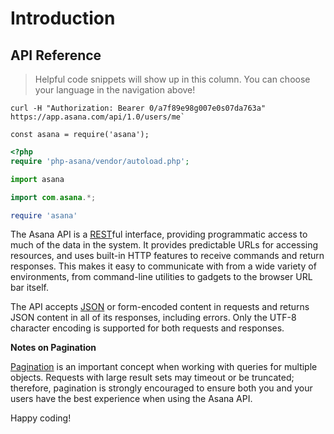 # Introduction

## API Reference

> Helpful code snippets will show up in this column. You can choose your language in the navigation above!

```shell
curl -H "Authorization: Bearer 0/a7f89e98g007e0s07da763a" https://app.asana.com/api/1.0/users/me`
```

```javascript--nodejs
const asana = require('asana');
```

```php
<?php
require 'php-asana/vendor/autoload.php';
```

```python
import asana
```

```java
import com.asana.*;
```

```ruby
require 'asana'
```

The Asana API is a <a href="http://en.wikipedia.org/wiki/Representational_State_Transfer" target="_blank" rel="noopener noreferrer">REST</a>ful
interface, providing programmatic access to much of the data in the system. It provides predictable URLs for accessing
resources, and uses built-in HTTP features to receive commands and return responses. This makes it easy to communicate
with from a wide variety of environments, from command-line utilities to gadgets to the browser URL bar itself.

The API accepts <a href="http://json.org/" target="_blank" rel="noopener noreferrer">JSON</a> or form-encoded content in requests and returns
JSON content in all of its responses, including errors. Only the UTF-8 character encoding is supported for both
requests and responses.

**Notes on Pagination**

<a href="/developers/documentation/getting-started/pagination">Pagination</a> is an important concept when working
with queries for multiple objects. Requests with large result sets may timeout or be truncated; therefore,
pagination is strongly encouraged to ensure both you and your users have the best experience when using the Asana API.

Happy coding!



